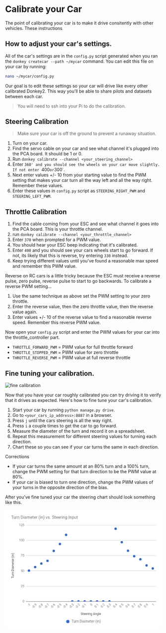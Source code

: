 # Calibrate your Car

The point of calibrating your car is to make it drive consitently with
other vehicles. These instructions

## How to adjust your car's settings.

All of the car's settings are in the `config.py` script generated when
you ran the `donkey createcar --path ~/mycar` command. You can edit
this file on your car by running:
```bash
nano ~/mycar/config.py
```

Our goal is to edit these settings so your car will drive like every
other calibrated Donkey2. This way you'll be able to share pilots and
datasets between each car.


>You will need to ssh into your Pi to do the calibration.


## Steering Calibration

> Make sure your car is off the ground to prevent a runaway situation.

1. Turn on your car.
2. Find the servo cable on your car and see what channel it's plugged into the
PCA board. It should be 1 or 0.
3. Run `donkey calibrate --channel <your_steering_channel>`
4. Enter `360' and you should see the wheels on your car move slightly. If not
enter `400` or `300`.
5. Next enter values +/- 10 from your starting value to find the PWM setting
that makes your car turn all the way left and all the way right. Remember
these values.
6. Enter these values in `config.py` script as `STEERING_RIGHT_PWM` and
`STEERING_LEFT_PWM`.


## Throttle Calibration

1. Find the cable coming from your ESC and see what channel it goes into the
PCA board. This is your throttle channel.
2. run `donkey calibrate --channel <your_throttle_channel>`
3. Enter `370` when prompted for a PWM value.
4. You should hear your ESC beep indicating that it's calibrated.
5. Enter `400` and you should see your cars wheels start to go forward. If not,
its likely that this is reverse, try entering `330` instead.
6. Keep trying different values until you've found a reasonable max speed and
remember this PWM value.


Reverse on RC cars is a little tricky because the ESC must receive a
reverse pulse, zero pulse, reverse pulse to start to go backwards. To calibrate
a reverse PWM setting...

1. Use the same technique as above set the PWM setting to your zero throttle.
2. Enter the reverse value, then the zero throttle value, then the reverse
value again.
3. Enter values +/- 10 of the reverse value to find a reasonable reverse speed.
Remember this reverse PWM value.


Now open your `config.py` script and enter the PWM values for your car into
the throttle_controller part.
* `THROTTLE_FORWARD_PWM` = PWM value for full throttle forward
* `THROTTLE_STOPPED_PWM` = PWM value for zero throttle
* `THROTTLE_REVERSE_PWM` = PWM value at full reverse throttle




## Fine tuning your calibration.

![fine calibration](../assets/fine_calibration.gif)

Now that you have your car roughly calibrated you can try driving it to
verify that it drives as expected. Here's how to fine tune your car's calibration.

1. Start your car by running `python manage.py drive`.
2. Go to `<your_cars_ip_address>:8887` in a browser.
3. Press `j` until the cars steering is all the way right.
4. Press `i` a couple times to get the car to go forward.
5. Measure the diameter of the turn and record it on a spreadsheet.
6. Repeat this measurement for different steering values for turning each
direction.
7. Chart these so you can see if your car turns the same in each direction.

Corrections
* If your car turns the same amount at an 80% turn and a 100% turn, change the
PWM setting for that turn direction to be the PWM value at 80%.
* If your car is biased to turn one direction, change the PWM values of your turns
in the opposite direction of the bias.

After you've fine tuned your car the steering chart should look something like
this.

![calibration graph](../assets/calibration_graph.png)
